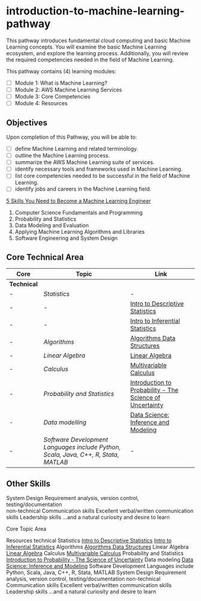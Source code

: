 # introduction-to-machine-learning-pathway
This pathway introduces fundamental cloud computing and basic Machine Learning concepts. You will examine the basic Machine Learning ecosystem, and explore the learning process. Additionally, you will review the required competencies needed in the field of Machine Learning. 


This pathway contains (4) learning modules:

- [ ] Module 1: What is Machine Learning?  
- [ ] Module 2: AWS Machine Learning Services  
- [ ] Module 3: Core Competencies 
- [ ] Module 4: Resources 

## Objectives

Upon completion of this Pathway, you will be able to:

- [ ] define Machine Learning and related terminology.
- [ ] outline the Machine Learning process.
- [ ] summarize the AWS Machine Learning suite of services.
- [ ] identify necessary tools and frameworks used in Machine Learning.
- [ ] list core competencies needed to be successful in the field of Machine Learning.
- [ ] identify jobs and careers in the Machine Learning field.

[5 Skills You Need to Become a Machine Learning Engineer](https://blog.udacity.com/2016/04/5-skills-you-need-to-become-a-machine-learning-engineer.html)

1. Computer Science Fundamentals and Programming
2. Probability and Statistics
3. Data Modeling and Evaluation
4. Applying Machine Learning Algorithms and Libraries
5. Software Engineering and System Design

## Core Technical Area

Core | Topic| Link
--- | --- | ---
**Technical** |  | 
 -| _Statistics_ | -
 -| -| [Intro to Descriptive Statistics](https://www.udacity.com/course/intro-to-descriptive-statistics--ud827)
 -| -| [Intro to Inferential Statistics](https://www.udacity.com/course/intro-to-inferential-statistics--ud201)
 -| _Algorithms_| [Algorithms	Data Structures](https://www.coursera.org/learn/data-structures)
 -| _Linear Algebra_|[Linear Algebra](https://ocw.mit.edu/courses/mathematics/18-06-linear-algebra-spring-2010/)
 -| _Calculus_|[Multivariable Calculus](https://ocw.mit.edu/courses/mathematics/18-02sc-multivariable-calculus-fall-2010/)
 -| _Probability and Statistics_| [Introduction to Probability - The Science of Uncertainty](https://www.edx.org/course/introduction-probability-science-mitx-6-041x-2)
 -| _Data modelling_| [Data Science: Inference and Modeling](https://www.edx.org/course/data-science-inference)
 -| _Software Development	Languages include Python, Scala, Java, C++, R, Stata, MATLAB_| -


## Other Skills
System Design	Requirement analysis, version control, testing/documentation  
non-technical	Communication skills	Excellent verbal/written communication skills 
Leadership skills	...and a natural curiosity and desire to learn  

Core Topic Area

Resources
technical	Statistics	[Intro to Descriptive Statistics](https://www.udacity.com/course/intro-to-descriptive-statistics--ud827) 
[Intro to Inferential Statistics](https://www.udacity.com/course/intro-to-inferential-statistics--ud201)
Algorithms [Algorithms	Data Structures](https://www.coursera.org/learn/data-structures)
Linear Algebra	[Linear Algebra](https://ocw.mit.edu/courses/mathematics/18-06-linear-algebra-spring-2010/)
Calculus	[Multivariable Calculus](https://ocw.mit.edu/courses/mathematics/18-02sc-multivariable-calculus-fall-2010/)
Probability and Statistics	[Introduction to Probability - The Science of Uncertainty](https://www.edx.org/course/introduction-probability-science-mitx-6-041x-2)
Data modeling	[Data Science: Inference and Modeling](https://www.edx.org/course/data-science-inference)
Software Development	Languages include Python, Scala, Java, C++, R, Stata, MATLAB
System Design	Requirement analysis, version control, testing/documentation
non-technical	Communication skills	Excellent verbal/written communication skills
Leadership skills	...and a natural curiosity and desire to learn
